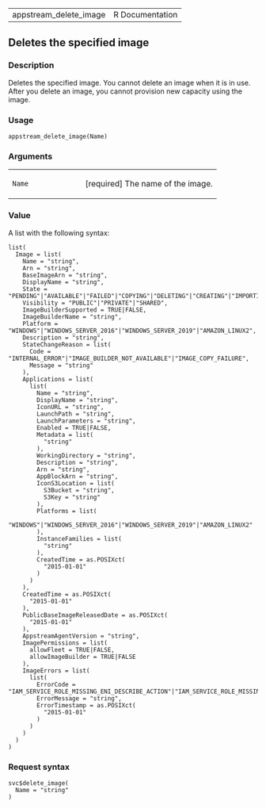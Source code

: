 <table style="width: 100%;">
<tbody>
<tr class="odd">
<td>appstream_delete_image</td>
<td style="text-align: right;">R Documentation</td>
</tr>
</tbody>
</table>

## Deletes the specified image

### Description

Deletes the specified image. You cannot delete an image when it is in
use. After you delete an image, you cannot provision new capacity using
the image.

### Usage

    appstream_delete_image(Name)

### Arguments

<table>
<colgroup>
<col style="width: 35%" />
<col style="width: 65%" />
</colgroup>
<tbody>
<tr class="odd">
<td><code id="appstream_delete_image_:_Name">Name</code></td>
<td><p>[required] The name of the image.</p></td>
</tr>
</tbody>
</table>

### Value

A list with the following syntax:

    list(
      Image = list(
        Name = "string",
        Arn = "string",
        BaseImageArn = "string",
        DisplayName = "string",
        State = "PENDING"|"AVAILABLE"|"FAILED"|"COPYING"|"DELETING"|"CREATING"|"IMPORTING",
        Visibility = "PUBLIC"|"PRIVATE"|"SHARED",
        ImageBuilderSupported = TRUE|FALSE,
        ImageBuilderName = "string",
        Platform = "WINDOWS"|"WINDOWS_SERVER_2016"|"WINDOWS_SERVER_2019"|"AMAZON_LINUX2",
        Description = "string",
        StateChangeReason = list(
          Code = "INTERNAL_ERROR"|"IMAGE_BUILDER_NOT_AVAILABLE"|"IMAGE_COPY_FAILURE",
          Message = "string"
        ),
        Applications = list(
          list(
            Name = "string",
            DisplayName = "string",
            IconURL = "string",
            LaunchPath = "string",
            LaunchParameters = "string",
            Enabled = TRUE|FALSE,
            Metadata = list(
              "string"
            ),
            WorkingDirectory = "string",
            Description = "string",
            Arn = "string",
            AppBlockArn = "string",
            IconS3Location = list(
              S3Bucket = "string",
              S3Key = "string"
            ),
            Platforms = list(
              "WINDOWS"|"WINDOWS_SERVER_2016"|"WINDOWS_SERVER_2019"|"AMAZON_LINUX2"
            ),
            InstanceFamilies = list(
              "string"
            ),
            CreatedTime = as.POSIXct(
              "2015-01-01"
            )
          )
        ),
        CreatedTime = as.POSIXct(
          "2015-01-01"
        ),
        PublicBaseImageReleasedDate = as.POSIXct(
          "2015-01-01"
        ),
        AppstreamAgentVersion = "string",
        ImagePermissions = list(
          allowFleet = TRUE|FALSE,
          allowImageBuilder = TRUE|FALSE
        ),
        ImageErrors = list(
          list(
            ErrorCode = "IAM_SERVICE_ROLE_MISSING_ENI_DESCRIBE_ACTION"|"IAM_SERVICE_ROLE_MISSING_ENI_CREATE_ACTION"|"IAM_SERVICE_ROLE_MISSING_ENI_DELETE_ACTION"|"NETWORK_INTERFACE_LIMIT_EXCEEDED"|"INTERNAL_SERVICE_ERROR"|"IAM_SERVICE_ROLE_IS_MISSING"|"MACHINE_ROLE_IS_MISSING"|"STS_DISABLED_IN_REGION"|"SUBNET_HAS_INSUFFICIENT_IP_ADDRESSES"|"IAM_SERVICE_ROLE_MISSING_DESCRIBE_SUBNET_ACTION"|"SUBNET_NOT_FOUND"|"IMAGE_NOT_FOUND"|"INVALID_SUBNET_CONFIGURATION"|"SECURITY_GROUPS_NOT_FOUND"|"IGW_NOT_ATTACHED"|"IAM_SERVICE_ROLE_MISSING_DESCRIBE_SECURITY_GROUPS_ACTION"|"FLEET_STOPPED"|"FLEET_INSTANCE_PROVISIONING_FAILURE"|"DOMAIN_JOIN_ERROR_FILE_NOT_FOUND"|"DOMAIN_JOIN_ERROR_ACCESS_DENIED"|"DOMAIN_JOIN_ERROR_LOGON_FAILURE"|"DOMAIN_JOIN_ERROR_INVALID_PARAMETER"|"DOMAIN_JOIN_ERROR_MORE_DATA"|"DOMAIN_JOIN_ERROR_NO_SUCH_DOMAIN"|"DOMAIN_JOIN_ERROR_NOT_SUPPORTED"|"DOMAIN_JOIN_NERR_INVALID_WORKGROUP_NAME"|"DOMAIN_JOIN_NERR_WORKSTATION_NOT_STARTED"|"DOMAIN_JOIN_ERROR_DS_MACHINE_ACCOUNT_QUOTA_EXCEEDED"|"DOMAIN_JOIN_NERR_PASSWORD_EXPIRED"|"DOMAIN_JOIN_INTERNAL_SERVICE_ERROR",
            ErrorMessage = "string",
            ErrorTimestamp = as.POSIXct(
              "2015-01-01"
            )
          )
        )
      )
    )

### Request syntax

    svc$delete_image(
      Name = "string"
    )
